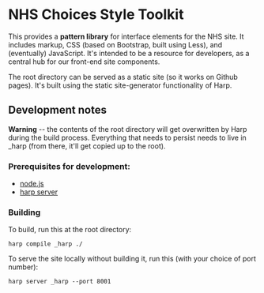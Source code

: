 # NHS Choices Style Toolkit

This provides a **pattern library** for interface elements for the NHS site. It includes markup, CSS (based on Bootstrap, built using Less), and (eventually) JavaScript. It's intended to be a resource for developers, as a central hub for our front-end site components.

The root directory can be served as a static site (so it works on Github pages). It's built using the static site-generator functionality of Harp.

## Development notes

**Warning** -- the contents of the root directory will get overwritten by Harp during the build process. Everything that needs to persist needs to live in _harp (from there, it'll get copied up to the root).

### Prerequisites for development:

- [node.js](https://nodejs.org/)
- [harp server](http://harpjs.com/)

### Building

To build, run this at the root directory:

    harp compile _harp ./
	
To serve the site locally without building it, run this (with your choice of port number):

    harp server _harp --port 8001
